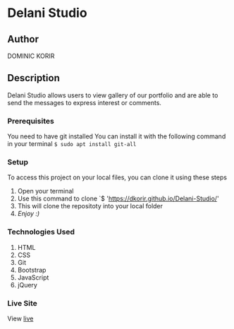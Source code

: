 # Delani Studio
## Author
DOMINIC KORIR
## Description
Delani Studio allows users to view gallery of our portfolio and are able to send the messages to express interest or comments.
### Prerequisites
You need to have git installed
You can install it with the following command in your terminal
`$ sudo apt install git-all`
### Setup
To access this project on your local files, you can clone it using these steps
1. Open your terminal
1. Use this command to clone `$  'https://dkorir.github.io/Delani-Studio/'
1. This will clone the repositoty into your local folder
1. _Enjoy :)_
### Technologies Used
1. HTML
1. CSS
1. Git
1. Bootstrap
1. JavaScript
1. jQuery
### Live Site
View [live](https://dkorir.github.io/Delani-Studio/)